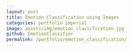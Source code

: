 ```yaml
---
layout: post
title: Emotion Classification using Images
categories: portfolio imperial
image: assets/img/emotion_classification.jpg
github: EmotionClassifier
permalink: /portfolio/emotion_classification/
---
```

